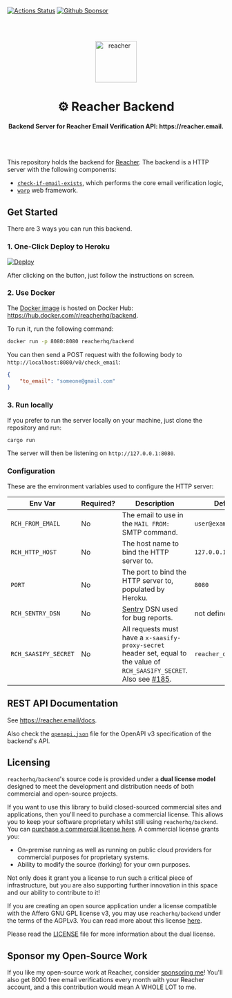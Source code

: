 [![Actions Status](https://github.com/reacherhq/backend/workflows/pr/badge.svg)](https://github.com/reacherhq/backend/actions)
[![Github Sponsor](https://img.shields.io/static/v1?label=Sponsor&message=%E2%9D%A4&logo=GitHub&link=https://github.com/sponsors/amaurymartiny)](https://github.com/sponsors/amaurymartiny)

<br /><br />

<p align="center"><img align="center" src="https://storage.googleapis.com/saasify-uploads-prod/696e287ad79f0e0352bc201b36d701849f7d55e7.svg" height="96" alt="reacher" /></p>
<h1 align="center">⚙️ Reacher Backend</h1>
<h4 align="center">Backend Server for Reacher Email Verification API: https://reacher.email.</h4>

<br /><br />

This repository holds the backend for [Reacher](https://reacher.email). The backend is a HTTP server with the following components:

-   [`check-if-email-exists`](https://github.com/amaurymartiny/check-if-email-exists), which performs the core email verification logic,
-   [`warp`](https://github.com/seanmonstar/warp) web framework.

## Get Started

There are 3 ways you can run this backend.

### 1. One-Click Deploy to Heroku

[![Deploy](https://www.herokucdn.com/deploy/button.svg)](https://heroku.com/deploy?template=https://github.com/reacherhq/backend)

After clicking on the button, just follow the instructions on screen.

### 2. Use Docker

The [Docker image](./Dockerfile) is hosted on Docker Hub: https://hub.docker.com/r/reacherhq/backend.

To run it, run the following command:

```bash
docker run -p 8080:8080 reacherhq/backend
```

You can then send a POST request with the following body to `http://localhost:8080/v0/check_email`:

```json
{
	"to_email": "someone@gmail.com"
}
```

### 3. Run locally

If you prefer to run the server locally on your machine, just clone the repository and run:

```bash
cargo run
```

The server will then be listening on `http://127.0.0.1:8080`.

### Configuration

These are the environment variables used to configure the HTTP server:

| Env Var              | Required? | Description                                                                                                                                                                 | Default              |
| -------------------- | --------- | --------------------------------------------------------------------------------------------------------------------------------------------------------------------------- | -------------------- |
| `RCH_FROM_EMAIL`     | No        | The email to use in the `MAIL FROM:` SMTP command.                                                                                                                          | `user@example.org`   |
| `RCH_HTTP_HOST`      | No        | The host name to bind the HTTP server to.                                                                                                                                   | `127.0.0.1`          |
| `PORT`               | No        | The port to bind the HTTP server to, populated by Heroku.                                                                                                                   | `8080`               |
| `RCH_SENTRY_DSN`     | No        | [Sentry](https://sentry.io) DSN used for bug reports.                                                                                                                       | not defined          |
| `RCH_SAASIFY_SECRET` | No        | All requests must have a `x-saasify-proxy-secret` header set, equal to the value of `RCH_SAASIFY_SECRET`. Also see [#185](https://github.com/reacherhq/backend/issues/185). | `reacher_dev_secret` |

## REST API Documentation

See https://reacher.email/docs.

Also check the [`openapi.json`](./openapi.json) file for the OpenAPI v3 specification of the backend's API.

## Licensing

`reacherhq/backend`'s source code is provided under a **dual license model** designed to meet the development and distribution needs of both commercial and open-source projects.

If you want to use this library to build closed-sourced commercial sites and applications, then you'll need to purchase a commercial license. This allows you to keep your software proprietary whilst still using `reacherhq/backend`. You can [purchase a commercial license here](https://reacher.email/pricing). A commercial license grants you:

-   On-premise running as well as running on public cloud providers for commercial purposes for proprietary systems.
-   Ability to modify the source (forking) for your own purposes.

Not only does it grant you a license to run such a critical piece of infrastructure, but you are also supporting further innovation in this space and our ability to contribute to it!

If you are creating an open source application under a license compatible with the Affero GNU GPL license v3, you may use `reacherhq/backend` under the terms of the AGPLv3. You can read more about this license [here](./LICENSE.AGPL).

Please read the [LICENSE](./LICENSE.md) file for more information about the dual license.

## Sponsor my Open-Source Work

If you like my open-source work at Reacher, consider [sponsoring me](https://github.com/sponsors/amaurymartiny/)! You'll also get 8000 free email verifications every month with your Reacher account, and a this contribution would mean A WHOLE LOT to me.
